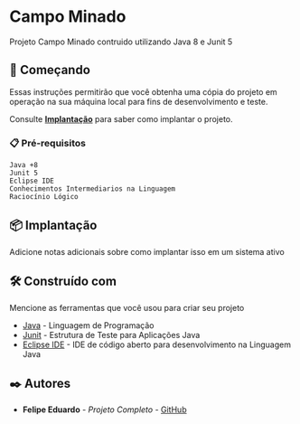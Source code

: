 # Campo Minado

Projeto Campo Minado contruido utilizando Java 8 e Junit 5

## 🚀 Começando

Essas instruções permitirão que você obtenha uma cópia do projeto em operação na sua máquina local para fins de desenvolvimento e teste.

Consulte **[Implantação](#-implanta%C3%A7%C3%A3o)** para saber como implantar o projeto.

### 📋 Pré-requisitos

```
Java +8
Junit 5
Eclipse IDE
Conhecimentos Intermediarios na Linguagem
Raciocínio Lógico
```

## 📦 Implantação

Adicione notas adicionais sobre como implantar isso em um sistema ativo

## 🛠️ Construído com

Mencione as ferramentas que você usou para criar seu projeto

* [Java](https://www.java.com/pt-BR/download/help/java8_pt-br.html) - Linguagem de Programação
* [Junit](https://junit.org/junit5/docs/current/user-guide/) - Estrutura de Teste para Aplicações Java
* [Eclipse IDE](https://www.eclipse.org) - IDE de código aberto para desenvolvimento na Linguagem Java


## ✒️ Autores

* **Felipe Eduardo** - *Projeto Completo* - [GitHub](https://github.com/Mayhem-eng)

